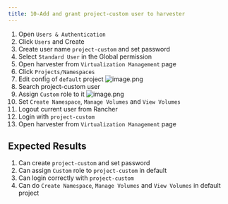 ```yaml
---
title: 10-Add and grant project-custom user to harvester
---
```

1. Open `Users & Authentication` 
2. Click `Users` and Create
3. Create user name `project-custom` and set password
4. Select `Standard User` in the Global permission
5. Open harvester from `Virtualization Management` page
6. Click `Projects/Namespaces`
7. Edit config of `default` project
![image.png](https://images.zenhubusercontent.com/61519853321ea20d65443929/25221ce8-909a-4532-85d0-5a1912528f37)
8. Search project-custom user
9.  Assign `Custom` role to it
![image.png](https://images.zenhubusercontent.com/61519853321ea20d65443929/70098173-d9b5-43f5-85ab-5011f8c7d7c0)
10. Set `Create Namespace`, `Manage Volumes` and `View Volumes` 
11. Logout current user from Rancher 
12. Login with `project-custom`
13. Open harvester from `Virtualization Management` page

## Expected Results
1. Can create `project-custom` and set password
2. Can assign `Custom` role to `project-custom` in default
3. Can login correctly with `project-custom`
4. Can do `Create Namespace`, `Manage Volumes` and `View Volumes` in default project


